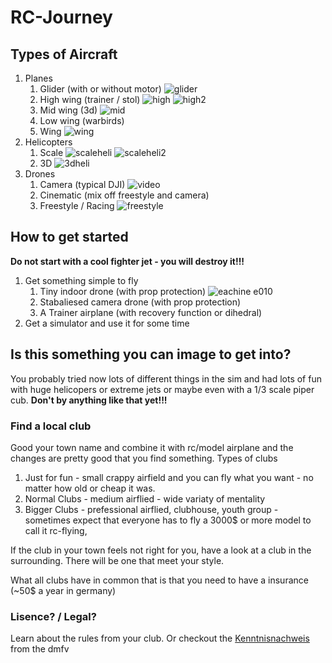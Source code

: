 # RC-Journey

## Types of Aircraft

1. Planes
   1. Glider (with or without motor) ![glider](glider.jpg)
   2. High wing (trainer / stol) ![high](highwing.jpg) ![high2](highwing2.JPG)
   3. Mid wing (3d) ![mid](3d.jpg)
   4. Low wing (warbirds)
   5. Wing ![wing](wing.JPG)
1. Helicopters
   1. Scale ![scaleheli](scaleheli.JPG) ![scaleheli2](scaleheli2.jpeg)
   2. 3D ![3dheli](3dheli.jpg)
1. Drones
   1. Camera (typical DJI) ![video](video.jpg)
   2. Cinematic (mix off freestyle and camera)
   3. Freestyle / Racing ![freestyle](freestyle.jpg)
  
## How to get started

**Do not start with a cool fighter jet - you will destroy it!!!**

1. Get something simple to fly
    1. Tiny indoor drone (with prop protection) ![eachine e010](e010.jpg)
    2. Stabaliesed camera drone (with prop protection)
    3. A Trainer airplane (with recovery function or dihedral)
2. Get a simulator and use it for some time

## Is this something you can image to get into?

You probably tried now lots of different things in the sim and had lots of fun with huge helicopers or extreme jets or maybe even with a 1/3 scale piper cub. **Don't by anything like that yet!!!**

### Find a local club

Good your town name and combine it with rc/model airplane and the changes are pretty good that you find something.
Types of clubs
1. Just for fun - small crappy airfield and you can fly what you want - no matter how old or cheap it was.
2. Normal Clubs - medium airflied - wide variaty of mentality
3. Bigger Clubs - prefessional airflied, clubhouse, youth group - sometimes expect that everyone has to fly a 3000$ or more model to call it rc-flying, 

If the club in your town feels not right for you, have a look at a club in the surrounding. There will be one that meet your style.

What all clubs have in common that is that you need to have a insurance (~50$ a year in germany)

### Lisence? / Legal?

Learn about the rules from your club. Or checkout the [Kenntnisnachweis](https://kenntnisnachweisonline.dmfv.aero/) from the dmfv


